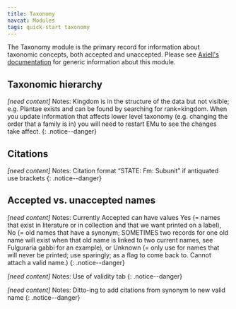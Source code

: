 ```yaml
---
title: Taxonomy
navcat: Modules
tags: quick-start taxonomy
---
```

The Taxonomy module is the primary record for information about taxonomic concepts, both accepted and unaccepted. Please see [Axiell's documentation](http://help.emu.axiell.com/latest/en/Topics/EMu/Taxonomy%20module.htm) for generic information about this module.

## Taxonomic hierarchy

*[need content]* Notes: Kingdom is in the structure of the data but not visible; e.g. Plantae exists and can be found by searching for rank=kingdom. When you update information that affects lower level taxonomy (e.g. changing the order that a family is in) you will need to restart EMu to see the changes take affect.
{: .notice--danger}

## Citations

*[need content]* Notes: Citation format “STATE: Fm: Subunit” if antiquated use brackets
{: .notice--danger}

## Accepted vs. unaccepted names

*[need content]* Notes: Currently Accepted can have values Yes (= names that exist in literature or in collection and that we want printed on a label), No (= old names that have a synonym; SOMETIMES two records for one old name will exist when that old name is linked to two current names, see Fulguraria gabbi for an example), or Unknown (= only use for names that will never be printed; use sparingly; as a flag to come back to. Cannot attach a valid name.)
{: .notice--danger}

*[need content]* Notes: Use of validity tab
{: .notice--danger}

*[need content]* Notes: Ditto-ing to add citations from synonym to new valid name
{: .notice--danger}
